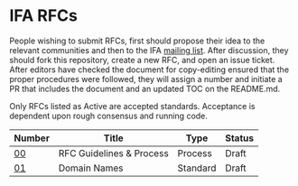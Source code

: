 IFA RFCs
========
People wishing to submit RFCs, first should propose their idea to the relevant communities and then to the IFA [mailing list][list]. After discussion, they should fork this repository, create a new RFC, and open an issue ticket.  After editors have checked the document for copy-editing ensured that the proper procedures were followed, they will assign a number and initiate a PR that includes the document and an updated TOC on the README.md. 

Only RFCs listed as Active are accepted standards.  Acceptance is dependent upon rough consensus and running code.

[list]:https://groups.google.com/forum/#!forum/ifa-wg/

| Number   | Title                    | Type     | Status   |
|----------|--------------------------|----------|----------|
| [00][00] | RFC Guidelines & Process | Process  | Draft    |
| [01][01] | Domain Names             | Standard | Draft    |

[00]:https://github.com/ifa-wg/rfc/blob/master/ifa-0000.md
[01]:https://github.com/ifa-wg/rfc/blob/master/ifa-0001.md
